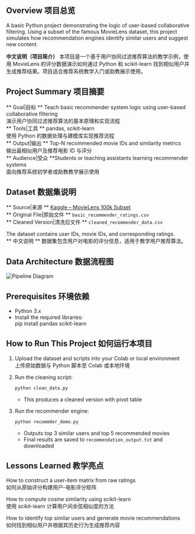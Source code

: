 ## Overview 项目总览

A basic Python project demonstrating the logic of user-based collaborative filtering. Using a subset of the famous MovieLens dataset, this project simulates how recommendation engines identify similar users and suggest new content.

**中文说明（项目简介）**  本项目是一个基于用户协同过滤推荐算法的教学示例，使用 MovieLens 的评分数据演示如何通过 Python 和 scikit-learn 找到相似用户并生成推荐结果。项目适合推荐系统教学入门或助教展示使用。

## Project Summary 项目摘要

** Goal|目标 ** Teach basic recommender system logic using user-based collaborative filtering  
  演示用户协同过滤推荐算法的基本原理和实现流程  
** Tools|工具 ** pandas, scikit-learn  
  使用 Python 的数据处理与建模库实现推荐流程  
** Output|输出 ** Top-N recommended movie IDs and similarity metrics  
  输出最相似用户及推荐电影 ID 与评分  
** Audience|受众 **Students or teaching assistants learning recommender systems  
  面向推荐系统初学者或助教教学展示使用

## Dataset 数据集说明

** Source|来源 ** [Kaggle – MovieLens 100k Subset](https://www.kaggle.com/datasets/abhikjha/movielens-100k)  
** Original File|原始文件 ** `basic_recommender_ratings.csv`  
** Cleaned Version|清洗后文件 ** `cleaned_recommender_data.csv`  

The dataset contains user IDs, movie IDs, and corresponding ratings.  
** 中文说明 ** 数据集包含用户对电影的评分信息，适用于教学用户推荐算法。

## Data Architecture 数据流程图

![Pipeline Diagram](Movie_Recommender_Pipeline.png)  

## Prerequisites 环境依赖

- Python 3.x
- Install the required libraries:  
  pip install pandas scikit-learn

## How to Run This Project 如何运行本项目

1. Upload the dataset and scripts into your Colab or local environment  
   上传原始数据与 Python 脚本至 Colab 或本地环境

2. Run the cleaning script:  
   ```bash
   python clean_data.py
   ```  
   - This produces a cleaned version with pivot table

3. Run the recommender engine:  
   ```bash
   python recommder_demo.py
   ```  
   - Outputs top 3 similar users and top 5 recommended movies  
   - Final results are saved to `recommendation_output.txt` and downloaded

## Lessons Learned 教学亮点

How to construct a user-item matrix from raw ratings  
  如何从原始评分构建用户-电影评分矩阵

How to compute cosine similarity using scikit-learn  
  使用 scikit-learn 计算用户间余弦相似度的方法

How to identify top similar users and generate movie recommendations  
  如何找到相似用户并根据其历史行为生成推荐内容
